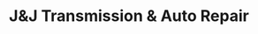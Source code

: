 ---
title: "J&J Transmission & Auto Repair"
url: /mesa/jandj-transmission-and-auto-repair/
shop: car repair
---